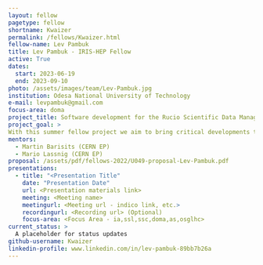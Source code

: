 ```yaml
---
layout: fellow
pagetype: fellow
shortname: Kwaizer
permalink: /fellows/Kwaizer.html
fellow-name: Lev Pambuk
title: Lev Pambuk - IRIS-HEP Fellow
active: True
dates:
  start: 2023-06-19
  end: 2023-09-10
photo: /assets/images/team/Lev-Pambuk.jpg
institution: Odesa National University of Technology
e-mail: levpambuk@gmail.com
focus-area: doma
project_title: Software development for the Rucio Scientific Data Management system
project_goal: >
With this summer fellow project we aim to bring critical developments to the common parts of Rucio, shared by many communities and experiments.
mentors:
  - Martin Barisits (CERN EP)
  - Mario Lassnig (CERN EP)
proposal: /assets/pdf/fellows-2022/U049-proposal-Lev-Pambuk.pdf
presentations:
  - title: "<Presentation Title"
    date: "Presentation Date"
    url: <Presentation materials link>
    meeting: <Meeting name>
    meetingurl: <Meeting url - indico link, etc.>
    recordingurl: <Recording url> (Optional)
    focus-area: <Focus Area - ia,ssl,ssc,doma,as,osglhc>
current_status: >
  A placeholder for status updates
github-username: Kwaizer
linkedin-profile: www.linkedin.com/in/lev-pambuk-89bb7b26a
---
```

